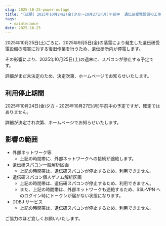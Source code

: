 ```yaml
---
slug: 2025-10-25-power-outage
title: "(延期) 2025年10月24日(金)夕方～10月27日(月)午前中  遺伝研受電設備の工事に伴う遺伝研スパコンの停止のお知らせ (9月5日(金)の落雷による遺伝研設備の障害復旧作業に伴う一時停止)"
tags:
  - maintenance
date: 2025-10-25
---
```



2025年10月25日(土)ごろに、2025年9月5日(金)の落雷により発生した遺伝研受電設備の障害に対する復旧作業を行うため、遺伝研所内が停電します。

その影響により、2025年10月25日(土)の週末に、スパコンが停止する予定です。

詳細がまだ未決定のため、決定次第、ホームページでお知らせいたします。


<!-- truncate -->

## 利用停止期間

2025年10月24日(金)夕方 - 2025年10月27日(月)午前中の予定ですが、確定ではありません。

詳細が決定され次第、ホームページでお知らせいたします。


## 影響の範囲

- 外部ネットワーク等
  - 上記の時間帯に、外部ネットワークへの接続が途絶します。
- 遺伝研スパコン一般解析区画
    - 上記の時間帯は、遺伝研スパコンが停止するため、利用できません。
- 遺伝研スパコン個人ゲノム解析区画
    - 上記の時間帯は、遺伝研スパコンが停止するため、利用できません。
    - また、上記の時間帯は、外部ネットワークも途絶するため、SSL-VPN へのログイン時にトークンが届かない状態になります。
- DDBJ サービス
    - 上記の時間帯は、遺伝研スパコンが停止するため、利用できません。

ご協力のほど宜しくお願いいたします。
